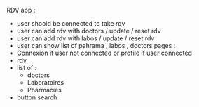 RDV app :
- user shoold be connected to take  rdv 
- user can add  rdv with doctors / update / reset rdv 
- user can add  rdv with labos / update / reset rdv 
- user can show list of pahrama , labos , doctors
pages : 
- Connexion if user not connected or profile if user connected
- rdv
- list of : 
    - doctors
    - Laboratoires
    - Pharmacies
- button search 

<!-- READ ABOUT PERSISTANT STATE -->